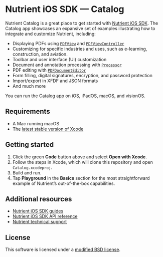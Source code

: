 # Nutrient iOS SDK — Catalog

Nutrient Catalog is a great place to get started with [Nutrient iOS SDK](https://www.nutrient.io/guides/ios/). The Catalog app showcases an expansive set of examples illustrating how to integrate and customize Nutrient, including:

- Displaying PDFs using [`PDFView`](https://www.nutrient.io/api/ios/documentation/pspdfkitui/pdfview) and [`PDFViewController`](https://www.nutrient.io/api/ios/documentation/pspdfkitui/pdfviewcontroller/)
- Customizing for specific industries and uses, such as e-learning, construction, and aviation.
- Toolbar and user interface (UI) customization
- Document and annotation processing with [`Processor`](https://www.nutrient.io/api/ios/documentation/pspdfkit/processor/)
- PDF editing with [`PDFDocumentEditor`](https://www.nutrient.io/api/ios/documentation/pspdfkit/pdfdocumenteditor/)
- Form filling, digital signatures, encryption, and password protection
- Import/export in XFDF and JSON formats
- And much more

You can run the Catalog app on iOS, iPadOS, macOS, and visionOS.

## Requirements

- A Mac running macOS
- The [latest stable version of Xcode](https://developer.apple.com/xcode/)

## Getting started

1. Click the green **Code** button above and select **Open with Xcode**.
2. Follow the steps in Xcode, which will clone this repository and open `Catalog.xcodeproj`.
3. Build and run.
4. Tap **Playground** in the **Basics** section for the most straightforward example of Nutrient’s out-of-the-box capabilities.

## Additional resources

- [Nutrient iOS SDK guides](https://www.nutrient.io/guides/ios/)
- [Nutrient iOS SDK API reference](https://www.nutrient.io/api/ios/)
- [Nutrient technical support](https://www.nutrient.io/support/request/)

## License

This software is licensed under a [modified BSD license](LICENSE).
